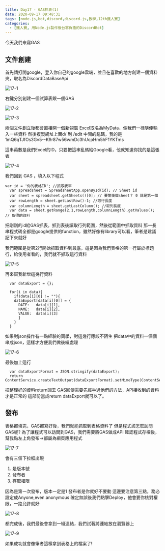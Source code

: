 ```yaml
---
title: Day17 - GAS抓表(1)
date: 2020-09-17 09:48:31
tags: [node.js,bot,discord,discord.js,教學,12th鐵人賽]
categories:
  - [鐵人賽, 用Node.js製作後台零負擔的DiscordBot]
---
```

今天我們來寫GAS

<!-- more -->

## 文件創建

首先請打開google，登入你自己的google雲端，並且在喜歡的地方創建一個資料夾，取名為DiscordDataBaseApi

![17-1](https://i.imgur.com/rczINQm.png)

右鍵分別創建一個試算表跟一個GAS

![17-2](https://i.imgur.com/gGDTERM.png)

![17-3](https://i.imgur.com/EIbdgPE.png)

兩個文件創立後都會直接開一個新視窗
Excel取名為MyData，像我們一樣隨便輸入一些資料
然後複製網址上面d/ 到 /edit 中間的亂碼，我的是
1mQ6qTJfOs3Gv5--K9r87w56wmDc3hUcpHm5hF1YKTms

這串英數是我們Excel的ID，只要把這串亂碼給Google看，他就知道你找的是這張表

![17-4](https://i.imgur.com/EPVxxkb.png)

我們回到 GAS ，填入以下程式

```
var id = '你的表格ID'; //抓取表單
  var spreadsheet = SpreadsheetApp.openById(id); // Sheet id
  var sheet = spreadsheet.getSheets()[0]; // 要第幾個sheet？ 0 就是第一個
  var rowLength = sheet.getLastRow()-1; //取行長度
  var columnLength = sheet.getLastColumn(); //取列長度
  var data = sheet.getRange(2,1,rowLength,columnLength).getValues(); // 取得的資料
```

把剛剛的id給GAS抓表，抓到表後讀取行列範圍，然後從範圍中抓取資料
那一長串程式碼全都是google提供的function，雖然好像有library可以看，筆者是建議記下來就好

我們範圍是從第2行開始抓取資料到最底，這是因為我們表格的第一行屬於標題行，給使用者看的，我們就不抓取這行資料

![17-5](https://i.imgur.com/YGdSESn.png)

再來幫我新增這幾行資料

```
  var dataExport = {};
  
  for(i in data){
    if(data[i][0] != ""){
    dataExport[data[i][0]] = {
      DATE:   data[i][1],
      NAME:   data[i][2],
      VALUE:  data[i][3]
      }
    }
  }
```

如果對json操作有一點經驗的同學，對這幾行應該不陌生
把data中的資料一個個串成json，這樣才方便我們做後續處理

![17-6](https://i.imgur.com/mewJW4N.png)

最後加上這行

```
  var dataExportFormat = JSON.stringify(dataExport);
  return ContentService.createTextOutput(dataExportFormat).setMimeType(ContentService.MimeType.JSON);
```

把整理好的資料return回去
GAS回傳需要先經手過他們的方法，API接收到的資料才是正常的
這部份當成return dataExport就可以了。

## 發布

表格都填完，GAS都寫好後，我們就能抓取到表格資料了
但是程式該怎麼訪問GAS呢?
為了讓程式可以訪問到GAS，我們需要將GAS做成API
確認程式存檔後，幫我點左上角發布->部屬為網頁應用程式

![17-7](https://i.imgur.com/jR2dTYm.png)

會有三個下拉框出現
1.	是版本號
2.	發布者
3.	存取權限

因為是第一次發布，版本一定是1
發布者是你就好不要動
這邊要注意第三點，務必設定成Anyone,even anonymous
確定無誤後我們點擊Deploy，他會要你核對權限，一路允許就好

![17-8](https://i.imgur.com/HD5slmK.png)

都完成後，我們最後會拿到一組連結，我們試著將連結放在瀏覽器上

![17-9](https://i.imgur.com/mZh9b3a.png)

如果成功就會像筆者這樣拿到表格上的檔案了!
